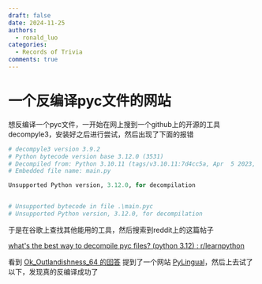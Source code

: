 ```yaml
---
draft: false
date: 2024-11-25
authors:
  - ronald_luo
categories:
  - Records of Trivia
comments: true
---
```


# 一个反编译pyc文件的网站

想反编译一个pyc文件，一开始在网上搜到一个github上的开源的工具decompyle3，安装好之后进行尝试，然后出现了下面的报错

<!-- more -->

```python
# decompyle3 version 3.9.2
# Python bytecode version base 3.12.0 (3531)
# Decompiled from: Python 3.10.11 (tags/v3.10.11:7d4cc5a, Apr  5 2023, 00:38:17) [MSC v.1929 64 bit (AMD64)]
# Embedded file name: main.py

Unsupported Python version, 3.12.0, for decompilation


# Unsupported bytecode in file .\main.pyc
# Unsupported Python version, 3.12.0, for decompilation
```

于是在谷歌上查找其他能用的工具，然后搜索到reddit上的这篇帖子

[what's the best way to decompile pyc files? (python 3.12) : r/learnpython](https://www.reddit.com/r/learnpython/comments/1ddiq3h/whats_the_best_way_to_decompile_pyc_files_python/)

看到 [Ok_Outlandishness_64 的回答](https://www.reddit.com/r/learnpython/comments/1ddiq3h/comment/l9cxos2/?utm_source=share&utm_medium=web3x&utm_name=web3xcss&utm_term=1&utm_content=share_button) 提到了一个网站 [PyLingual](https://pylingual.io/)，然后上去试了以下，发现真的反编译成功了